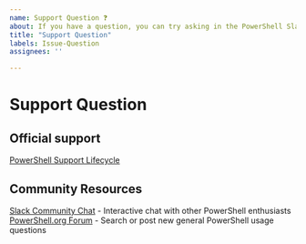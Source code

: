 ```yaml
---
name: Support Question ❓
about: If you have a question, you can try asking in the PowerShell Slack channel first. If you need official support, refer to the [PowerShell Support Lifecycle](https://aka.ms/pslifecycle)
title: "Support Question"
labels: Issue-Question
assignees: ''

---
```



# Support Question

## Official support

[PowerShell Support Lifecycle](https://aka.ms/pslifecycle)

## Community Resources

[Slack Community Chat](https://powershell.slack.com) - Interactive chat with other PowerShell enthusiasts
[PowerShell.org Forum](https://powershell.org/forums/) - Search or post new general PowerShell usage questions
